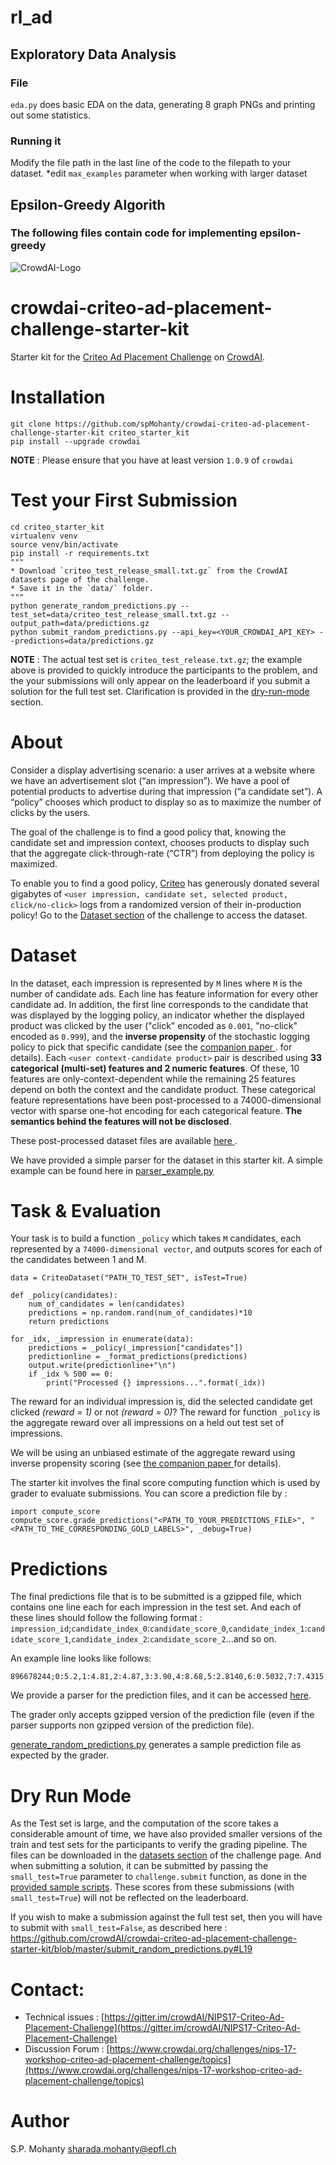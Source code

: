# rl_ad


## Exploratory Data Analysis
### File
```eda.py``` does basic EDA on the data, generating 8 graph PNGs and printing out some statistics.
### Running it
Modify the file path in the last line of the code to the filepath to your dataset.
*edit ```max_examples``` parameter when working with larger dataset


## Epsilon-Greedy Algorith
### The following files contain code for implementing epsilon-greedy


![CrowdAI-Logo](https://github.com/crowdAI/crowdai/raw/master/app/assets/images/misc/crowdai-logo-smile.svg?sanitize=true)
# crowdai-criteo-ad-placement-challenge-starter-kit

Starter kit for the [Criteo Ad Placement Challenge](https://www.crowdai.org/challenges/nips-17-workshop-criteo-ad-placement-challenge) on [CrowdAI](https://www.crowdai.org/).

# Installation

```
git clone https://github.com/spMohanty/crowdai-criteo-ad-placement-challenge-starter-kit criteo_starter_kit
pip install --upgrade crowdai
```
**NOTE** : Please ensure that you have at least version `1.0.9` of `crowdai`

# Test your First Submission
```
cd criteo_starter_kit
virtualenv venv
source venv/bin/activate
pip install -r requirements.txt
"""
* Download `criteo_test_release_small.txt.gz` from the CrowdAI datasets page of the challenge.
* Save it in the `data/` folder.
"""
python generate_random_predictions.py --test_set=data/criteo_test_release_small.txt.gz --output_path=data/predictions.gz
python submit_random_predictions.py --api_key=<YOUR_CROWDAI_API_KEY> --predictions=data/predictions.gz
```

**NOTE** : The actual test set is `criteo_test_release.txt.gz`; the example above is provided to quickly introduce the participants to the problem, and the your submissions will only appear on the leaderboard if you submit a solution for the full test set. Clarification is provided in the [dry-run-mode](#dry-run-mode) section.

# About
Consider a display advertising scenario: a user arrives at a website where we have an advertisement slot (“an impression”). We have a pool of potential products to advertise during that impression (“a candidate set”). A “policy” chooses which product to display so as to maximize the number of clicks by the users.

The goal of the challenge is to find a good policy that, knowing the candidate set and impression context, chooses products to display such that the aggregate click-through-rate (“CTR”) from deploying the policy is maximized.

To enable you to find a good policy, [Criteo](https://www.criteo.com/) has generously donated several gigabytes of `<user impression, candidate set, selected product, click/no-click>` logs from a randomized version of their in-production policy! Go to the [Dataset section](https://www.crowdai.org/challenges/nips-17-workshop-criteo-ad-placement-challenge/dataset_files) of the challenge to access the dataset.

# Dataset

In the dataset, each impression is represented by `M` lines where `M` is the number of candidate ads. Each line has feature information for every other candidate ad.
In addition, the first line corresponds to the candidate that was displayed by the logging policy, an indicator whether the displayed product was clicked by the user ("click" encoded as `0.001`, "no-click" encoded as `0.999`), and the **inverse propensity** of the stochastic logging policy to pick that specific candidate (see the  [ companion paper ](http://www.cs.cornell.edu/~adith/Criteo/). for details).
Each `<user context-candidate product>` pair is described using **33 categorical (multi-set) features and 2 numeric features**. Of these, 10 features are only-context-dependent while the remaining 25 features depend on both the context and the candidate product. These categorical feature representations have been post-processed to a 74000-dimensional vector with sparse one-hot encoding for each categorical feature. **The semantics behind the features will not be disclosed**.

These post-processed dataset files are available [ here ](https://www.crowdai.org/challenges/nips-17-workshop-criteo-ad-placement-challenge/dataset_files
).

We have provided a simple parser for the dataset in this starter kit. A simple example can be found here in [parser_example.py](parser_example.py)


# Task & Evaluation

Your task is to build a function `_policy` which takes `M` candidates, each represented by a `74000-dimensional vector`, and outputs scores for each of the candidates between 1 and M.

```
data = CriteoDataset("PATH_TO_TEST_SET", isTest=True)

def _policy(candidates):
    num_of_candidates = len(candidates)
    predictions = np.random.rand(num_of_candidates)*10
    return predictions

for _idx, _impression in enumerate(data):
    predictions = _policy(_impression["candidates"])
    predictionline = _format_predictions(predictions)
    output.write(predictionline+"\n")
    if _idx % 500 == 0:
        print("Processed {} impressions...".format(_idx))

```

The reward for an individual impression is, did the selected candidate get clicked _(reward = 1)_ or not _(reward = 0)_? The reward for function `_policy` is the aggregate reward over all impressions on a held out test set of impressions.

We will be using an unbiased estimate of the aggregate reward using inverse propensity scoring (see [ the companion paper ](http://www.cs.cornell.edu/~adith/Criteo/NIPS16_Benchmark.pdf) for details).

The starter kit involves the final score computing function which is used by grader to evaluate submissions. You can score a prediction file by :
```
import compute_score
compute_score.grade_predictions("<PATH_TO_YOUR_PREDICTIONS_FILE>", "<PATH_TO_THE_CORRESPONDING_GOLD_LABELS>", _debug=True)
```

# Predictions

The final predictions file that is to be submitted is a gzipped file, which contains one line each for each impression in the test set.
And each of these lines should follow the following format :
`impression_id`;`candidate_index_0`:`candidate_score_0`,`candidate_index_1`:`candidate_score_1`,`candidate_index_2`:`candidate_score_2`...and so on.

An example line looks like follows:
```
896678244;0:5.2,1:4.81,2:4.87,3:3.90,4:8.68,5:2.8140,6:0.5032,7:7.4315,8:0.663,9:7.78398,10:1.4687811
```
We provide a parser for the prediction files, and it can be accessed [here](criteo_prediction.py).

The grader only accepts gzipped version of the prediction file (even if the parser supports non gzipped version of the prediction file).

[generate_random_predictions.py](generate_random_predictions.py) generates a sample prediction file as expected by the grader.

# Dry Run Mode

As the Test set is large, and the computation of the score takes a considerable amount of time, we have also provided smaller versions of the train and test sets for the participants to verify the grading pipeline.
The files can be downloaded in the [datasets section](https://www.crowdai.org/challenges/nips-17-workshop-criteo-ad-placement-challenge/dataset_files) of the challenge page. And when submitting a solution, it can be submitted by passing the `small_test=True` parameter to `challenge.submit` function, as done in the [provided sample scripts](submit_random_predictions.py).
These scores from these submissions (with `small_test=True`) will not be reflected on the leaderboard.

If you wish to make a submission against the full test set, then you will have to submit with `small_test=False`, as described here : https://github.com/crowdAI/crowdai-criteo-ad-placement-challenge-starter-kit/blob/master/submit_random_predictions.py#L19

# Contact:
* Technical issues : [https://gitter.im/crowdAI/NIPS17-Criteo-Ad-Placement-Challenge](https://gitter.im/crowdAI/NIPS17-Criteo-Ad-Placement-Challenge)
* Discussion Forum : [https://www.crowdai.org/challenges/nips-17-workshop-criteo-ad-placement-challenge/topics](https://www.crowdai.org/challenges/nips-17-workshop-criteo-ad-placement-challenge/topics)

#  Author
S.P. Mohanty <sharada.mohanty@epfl.ch>
